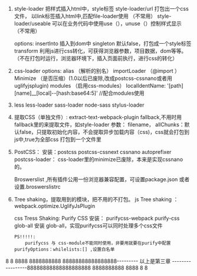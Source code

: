 1.  style-loader    把样式插入html中，style标签
    style-loader/url   打包出一个css文件， 以link标签插入html中,匹配file-loader使用  （不常用）
    style-loader/useable   可以在业务代码中使用use（），unuse（）控制样式显示   （不常用）

    options:
        insertInto  插入到dom中
        singleton   默认false，打包成一个style标签
        transform   利用js进行css转化，可获得浏览器参数，项目数据，dom等等。 （不在打包时运行，浏览器环境下，插入页面前执行，进行css的转化）

2.  css-loader
    options:
        alias （解析的别名）
        importLoader （@import ）
        Minimize （是否压缩）(1.0以后已废除,改成postcss-cssnano或者用uglifyjsplugin)
        modules （启用css-modules）
        localIdentName: '[path][name]__[local]--[hash:base64:5]'    //配合modules使用

3.  less less-loader  sass-loader node-sass  stylus-loader  

4.  提取CSS（单独文件）:
    extract-text-webpack-plugin
        fallback,不用时用fallback里的来提取文件，如style-loader
        参数：
            filename，
            allChunks：默认false，只提取初始化内容，不会提取异步加载内容（css)，css就会打包到js中,true为全部css             打包到一个文件里

5.  PostCSS：
    安装：postcss postcss-cssnext cssnano  autoprefixer  postcss-loader：
    css-loader里的minimize已废除，本来是实现cssnano的。

    Broswerslist ,所有插件公用一份浏览器兼容配置，可设置package.json 或者设置.broswerslistrc


6.  Tree shaking，提取用到的模块，把不用的不打包。
    js Tree shaking ：
        webpack.optimize.UglifyJsPlugin

    css Tress Shaking:
        Purify CSS   安装： purifycss-webpack purify-css
        glob-all   安装  glob-all，实现purifycss可以同时处理多个css文件

        PS!!!!!:
            purifycss 与 css-module不能同时使用，非要用就要在purify中配置purifyOptions：whilelists:[] ,设置白名单

8
8
8888
8888888888
88888888888888888--------- 以上是第三章 -----------------88888888888888888888
8888888888
8888
8
8







